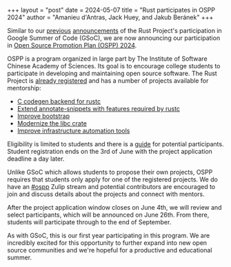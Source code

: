 +++
layout = "post"
date = 2024-05-07
title = "Rust participates in OSPP 2024"
author = "Amanieu d'Antras, Jack Huey, and Jakub Beránek"
+++

Similar to our [previous][gsoc-announcement] [announcements][gsoc-project-announcement] of the Rust Project's participation in Google Summer of Code (GSoC), we are now announcing our participation in [Open Source Promotion Plan (OSPP) 2024][ospp].

OSPP is a program organized in large part by The Institute of Software Chinese Academy of Sciences. Its goal is to encourage college students to participate in developing and maintaining open source software. The Rust Project is [already registered][community-page] and has a number of projects available for mentorship:

- [C codegen backend for rustc](https://summer-ospp.ac.cn/org/prodetail/241170274)
- [Extend annotate-snippets with features required by rustc](https://summer-ospp.ac.cn/org/prodetail/241170275)
- [Improve bootstrap](https://summer-ospp.ac.cn/org/prodetail/241170277)
- [Modernize the libc crate](https://summer-ospp.ac.cn/org/prodetail/241170528)
- [Improve infrastructure automation tools](https://summer-ospp.ac.cn/org/prodetail/241170529)

Eligibility is limited to students and there is a [guide](https://summer-ospp.ac.cn/help/en/student/) for potential participants. Student registration ends on the 3rd of June with the project application deadline a day later.

Unlike GSoC which allows students to propose their own projects, OSPP requires that students only apply for one of the registered projects. We do have an [#ospp][ospp-zulip] Zulip stream and potential contributors are encouraged to join and discuss details about the projects and connect with mentors.

After the project application window closes on June 4th, we will review and select participants, which will be announced on June 26th. From there, students will participate through to the end of September.

As with GSoC, this is our first year participating in this program. We are incredibly excited for this opportunity to further expand into new open source communities and we're hopeful for a productive and educational summer.

[gsoc-announcement]: https://blog.rust-lang.org/2024/02/21/Rust-participates-in-GSoC-2024.html
[gsoc-project-announcement]: https://blog.rust-lang.org/2024/05/01/gsoc-2024-selected-projects.html
[ospp]: https://summer-ospp.ac.cn/
[community-page]: https://summer-ospp.ac.cn/org/orgdetail/11769be7-d00a-4931-be95-13595ac181e4?lang=en
[ospp-zulip]: https://rust-lang.zulipchat.com/#narrow/stream/436418-ospp
